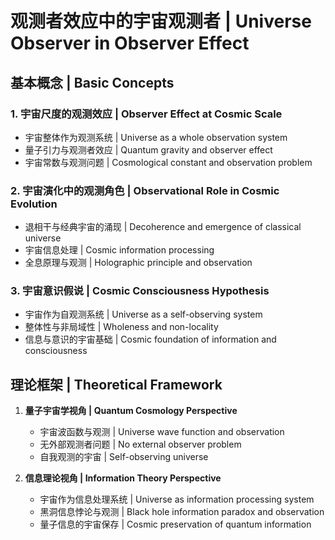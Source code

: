 # 观测者效应中的宇宙观测者 | Universe Observer in Observer Effect

## 基本概念 | Basic Concepts

### 1. 宇宙尺度的观测效应 | Observer Effect at Cosmic Scale
- 宇宙整体作为观测系统 | Universe as a whole observation system
- 量子引力与观测者效应 | Quantum gravity and observer effect
- 宇宙常数与观测问题 | Cosmological constant and observation problem

### 2. 宇宙演化中的观测角色 | Observational Role in Cosmic Evolution
- 退相干与经典宇宙的涌现 | Decoherence and emergence of classical universe
- 宇宙信息处理 | Cosmic information processing
- 全息原理与观测 | Holographic principle and observation

### 3. 宇宙意识假说 | Cosmic Consciousness Hypothesis
- 宇宙作为自观测系统 | Universe as a self-observing system
- 整体性与非局域性 | Wholeness and non-locality
- 信息与意识的宇宙基础 | Cosmic foundation of information and consciousness

## 理论框架 | Theoretical Framework

1. **量子宇宙学视角 | Quantum Cosmology Perspective**
   - 宇宙波函数与观测 | Universe wave function and observation
   - 无外部观测者问题 | No external observer problem
   - 自我观测的宇宙 | Self-observing universe

2. **信息理论视角 | Information Theory Perspective**
   - 宇宙作为信息处理系统 | Universe as information processing system
   - 黑洞信息悖论与观测 | Black hole information paradox and observation
   - 量子信息的宇宙保存 | Cosmic preservation of quantum information
